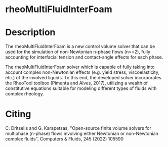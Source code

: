 # rheoMultiFluidInterFoam

Description
===========

The rheoMultiFluidInterFoam is a new control volume solver that can be used for the simulation of non-Newtonian n-phase flows (n>=2), fully accounting for interfacial tension and contact-angle effects for each phase. 

The rheoMultiFluidInterFoam solver which is capable of fully taking into account complex non-Newtonian effects (e.g. yield stress, viscoelasticity, etc.) of the involved liquids. To this end, the developed solver incorporates the RheoTool toolbox (Pimenta and Alves, 2017), utilizing a wealth of constitutive equations suitable for modeling different types of fluids with complex rheology. 

Citing
===========

C. Dritselis and G. Karapetsas, "Open-source finite volume solvers for multiphase (n-phase) flows involving either Newtonian or non-Newtonian complex fluids", Computers & Fluids, 245 (2022) 105590
